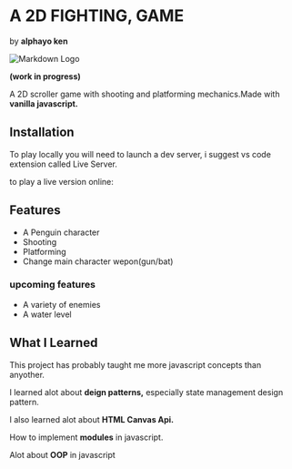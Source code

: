 # A 2D FIGHTING, GAME
by __alphayo ken__

![Markdown Logo](https://i.ibb.co/3BFW28S/shooter.png)

__(work in progress)__

A 2D scroller game with shooting and platforming mechanics.Made with __vanilla javascript.__

## __Installation__

To play locally you will need to launch a dev server, i suggest vs code extension called Live Server.

to play a live version online:



## __Features__


* A Penguin character
* Shooting
* Platforming
* Change main character wepon(gun/bat) 

### __upcoming features__
* A variety of enemies
* A water level


## __What I Learned__

This project has probably taught me more javascript concepts than anyother.

I learned alot about __deign patterns,__ 
especially state management design pattern.

I also learned alot about __HTML Canvas Api.__

How to implement __modules__ in javascript.

Alot about __OOP__ in javascript

